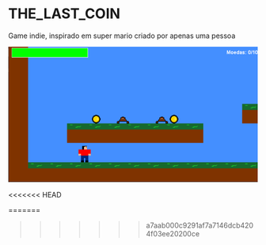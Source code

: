 # THE_LAST_COIN
Game indie, inspirado em super mario criado por apenas uma pessoa 

<p align="center">
  <img src="./res\image.png">
<p>
<<<<<<< HEAD

=======
>>>>>>> a7aab000c9291af7a7146dcb4204f03ee20200ce
